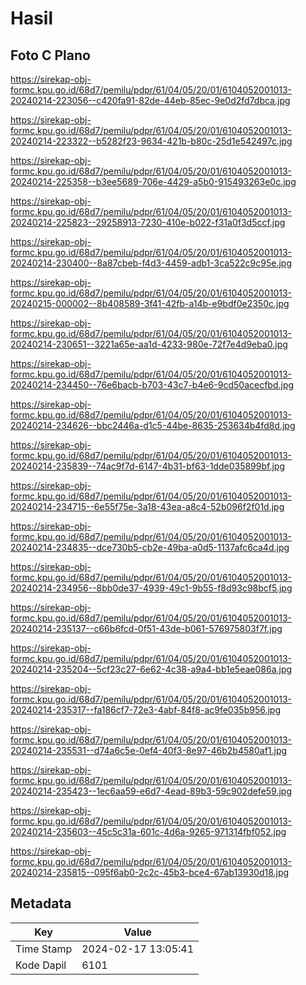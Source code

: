 # Hasil

## Foto C Plano

https://sirekap-obj-formc.kpu.go.id/68d7/pemilu/pdpr/61/04/05/20/01/6104052001013-20240214-223056--c420fa91-82de-44eb-85ec-9e0d2fd7dbca.jpg

https://sirekap-obj-formc.kpu.go.id/68d7/pemilu/pdpr/61/04/05/20/01/6104052001013-20240214-223322--b5282f23-9634-421b-b80c-25d1e542497c.jpg

https://sirekap-obj-formc.kpu.go.id/68d7/pemilu/pdpr/61/04/05/20/01/6104052001013-20240214-225358--b3ee5689-706e-4429-a5b0-915493263e0c.jpg

https://sirekap-obj-formc.kpu.go.id/68d7/pemilu/pdpr/61/04/05/20/01/6104052001013-20240214-225823--29258913-7230-410e-b022-f31a0f3d5ccf.jpg

https://sirekap-obj-formc.kpu.go.id/68d7/pemilu/pdpr/61/04/05/20/01/6104052001013-20240214-230400--8a87cbeb-f4d3-4459-adb1-3ca522c9c95e.jpg

https://sirekap-obj-formc.kpu.go.id/68d7/pemilu/pdpr/61/04/05/20/01/6104052001013-20240215-000002--8b408589-3f41-42fb-a14b-e9bdf0e2350c.jpg

https://sirekap-obj-formc.kpu.go.id/68d7/pemilu/pdpr/61/04/05/20/01/6104052001013-20240214-230651--3221a65e-aa1d-4233-980e-72f7e4d9eba0.jpg

https://sirekap-obj-formc.kpu.go.id/68d7/pemilu/pdpr/61/04/05/20/01/6104052001013-20240214-234450--76e6bacb-b703-43c7-b4e6-9cd50acecfbd.jpg

https://sirekap-obj-formc.kpu.go.id/68d7/pemilu/pdpr/61/04/05/20/01/6104052001013-20240214-234626--bbc2446a-d1c5-44be-8635-253634b4fd8d.jpg

https://sirekap-obj-formc.kpu.go.id/68d7/pemilu/pdpr/61/04/05/20/01/6104052001013-20240214-235839--74ac9f7d-6147-4b31-bf63-1dde035899bf.jpg

https://sirekap-obj-formc.kpu.go.id/68d7/pemilu/pdpr/61/04/05/20/01/6104052001013-20240214-234715--6e55f75e-3a18-43ea-a8c4-52b096f2f01d.jpg

https://sirekap-obj-formc.kpu.go.id/68d7/pemilu/pdpr/61/04/05/20/01/6104052001013-20240214-234835--dce730b5-cb2e-49ba-a0d5-1137afc6ca4d.jpg

https://sirekap-obj-formc.kpu.go.id/68d7/pemilu/pdpr/61/04/05/20/01/6104052001013-20240214-234956--8bb0de37-4939-49c1-9b55-f8d93c98bcf5.jpg

https://sirekap-obj-formc.kpu.go.id/68d7/pemilu/pdpr/61/04/05/20/01/6104052001013-20240214-235137--c66b6fcd-0f51-43de-b061-576975803f7f.jpg

https://sirekap-obj-formc.kpu.go.id/68d7/pemilu/pdpr/61/04/05/20/01/6104052001013-20240214-235204--5cf23c27-6e62-4c38-a9a4-bb1e5eae086a.jpg

https://sirekap-obj-formc.kpu.go.id/68d7/pemilu/pdpr/61/04/05/20/01/6104052001013-20240214-235317--fa186cf7-72e3-4abf-84f8-ac9fe035b956.jpg

https://sirekap-obj-formc.kpu.go.id/68d7/pemilu/pdpr/61/04/05/20/01/6104052001013-20240214-235531--d74a6c5e-0ef4-40f3-8e97-46b2b4580af1.jpg

https://sirekap-obj-formc.kpu.go.id/68d7/pemilu/pdpr/61/04/05/20/01/6104052001013-20240214-235423--1ec6aa59-e6d7-4ead-89b3-59c902defe59.jpg

https://sirekap-obj-formc.kpu.go.id/68d7/pemilu/pdpr/61/04/05/20/01/6104052001013-20240214-235603--45c5c31a-601c-4d6a-9265-971314fbf052.jpg

https://sirekap-obj-formc.kpu.go.id/68d7/pemilu/pdpr/61/04/05/20/01/6104052001013-20240214-235815--095f6ab0-2c2c-45b3-bce4-67ab13930d18.jpg


## Metadata

| Key        | Value               |
| ---------- | ------------------- |
| Time Stamp | 2024-02-17 13:05:41 |
| Kode Dapil | 6101                |



